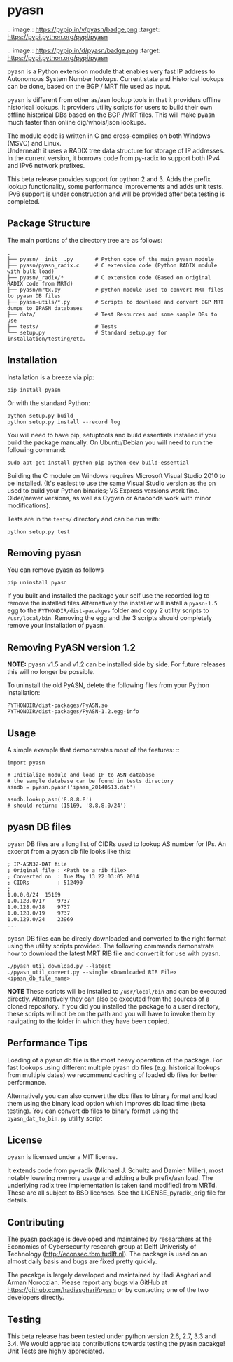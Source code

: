 pyasn
========

.. image:: https://pypip.in/v/pyasn/badge.png
   :target: https://pypi.python.org/pypi/pyasn
    
.. image:: https://pypip.in/d/pyasn/badge.png
   :target: https://pypi.python.org/pypi/pyasn

   
pyasn is a Python extension module that enables very fast IP address to 
Autonomous System Number lookups. Current state and Historical lookups can be done, 
based on the BGP / MRT file used as input. 

pyasn is different from other as/asn lookup tools in that it providers offline historical lookups.
It providers utility scripts for users to build their own offline historical DBs based on the BGP /MRT
files. This will make pyasn much faster than online dig/whois/json lookups.

The module code is written in C and cross-compiles on both Windows (MSVC) and Linux.   
Underneath it uses a RADIX tree data structure for storage of IP addresses. 
In the current version, it borrows code from py-radix to support both IPv4 and IPv6 network prefixes.
 
This beta release provides support for python 2 and 3. Adds the prefix lookup functionality, some performance
improvements and adds unit tests.
IPv6 support is under construction and will be provided after beta testing is completed.


Package Structure
-----------------

The main portions of the directory tree are as follows:

    .
    ├── pyasn/__init__.py       # Python code of the main pyasn module
    ├── pyasn/pyasn_radix.c     # C extension code (Python RADIX module with bulk load)
    ├── pyasn/_radix/*          # C extension code (Based on original RADIX code from MRTd)
    ├── pyasn/mrtx.py           # python module used to convert MRT files to pyasn DB files
    ├── pyasn-utils/*.py        # Scripts to download and convert BGP MRT dumps to IPASN databases
    ├── data/                   # Test Resources and some sample DBs to use
    ├── tests/                  # Tests 
    └── setup.py                # Standard setup.py for installation/testing/etc.


Installation
------------

Installation is a breeze via pip:

    pip install pyasn

Or with the standard Python:

	python setup.py build
	python setup.py install --record log
	
You will need to have pip, setuptools and build essentials installed 
if you build the package manually. On Ubuntu/Debian you will need to 
run the following command:

    sudo apt-get install python-pip python-dev build-essential
	

Building the C module on Windows requires Microsoft Visual Studio 2010 to be installed.
(It's easiest to use the same Visual Studio version as the on used to build your Python binaries; 
VS Express versions work fine. Older/newer versions, as well as Cygwin or Anaconda work with minor
modifications).

    
Tests are in the ``tests/`` directory and can be run with:

    python setup.py test


Removing pyasn
--------------
You can remove pyasn as follows

    pip uninstall pyasn

If you built and installed the package your self use the recorded log to remove the installed files
Alternatively the installer will install a ``pyasn-1.5`` egg to the ``PYTHONDIR/dist-pacakges`` folder
and copy 2 utility scripts to ``/usr/local/bin``. Removing the egg and the 3 scripts should completely 
remove your installation of pyasn.


Removing PyASN version 1.2
--------------------------
**NOTE:** pyasn v1.5 and v1.2 can be installed side by side. For future releases this will no longer be possible.

To uninstall the old PyASN, delete the following files from your Python installation:
 
    PYTHONDIR/dist-packages/PyASN.so
    PYTHONDIR/dist-packages/PyASN-1.2.egg-info


Usage
-----

A simple example that demonstrates most of the features: ::

	import pyasn

	# Initialize module and load IP to ASN database
    # the sample database can be found in tests directory
    asndb = pyasn.pyasn('ipasn_20140513.dat')  
    
	asndb.lookup_asn('8.8.8.8')
    # should return: (15169, '8.8.8.0/24')
    


pyasn DB files
--------------
pyasn DB files are a long list of CIDRs used to lookup AS number for IPs. An excerpt from a pyasn db file looks like this:

    ; IP-ASN32-DAT file
    ; Original file : <Path to a rib file>
    ; Converted on  : Tue May 13 22:03:05 2014
    ; CIDRs         : 512490
    ; 
    1.0.0.0/24	15169
    1.0.128.0/17	9737
    1.0.128.0/18	9737
    1.0.128.0/19	9737
    1.0.129.0/24	23969
    ...
    

pyasn DB files can be direcly downloaded and converted to the right format using the utility scripts provided. 
The following commands demonstrate how to download the latest MRT RIB file and convert it for use with pyasn.

    ./pyasn_util_download.py --latest
    ./pyasn_util_convert.py --single <Downloaded RIB File> <ipasn_db_file_name>

**NOTE** These scripts will be installed to ``/usr/local/bin`` and can be executed directly. Alternatively they can also 
be executed from the sources of a cloned repository. If you did you installed the package to a user directory, these
scripts will not be on the path and you will have to invoke them by navigating to the folder in which they have
been copied.

    
Performance Tips
----------------
Loading of a pyasn db file is the most heavy operation of the package. For fast lookups using different 
multiple pyasn db files (e.g. historical lookups from multiple dates) we recommend caching of loaded 
db files for better performance.
 
Alternatively you can also convert the dbs files to binary format and load them using the binary load option
which improves db load time (beta testing). You can convert db files to binary format using the ``pyasn_dat_to_bin.py`` 
utility script 

License
-------

pyasn is licensed under a MIT license.

It extends code from py-radix (Michael J. Schultz and Damien Miller), 
most notably lowering memory usage and adding a bulk prefix/asn load.
The underlying radix tree implementation is taken (and modified) from MRTd.
These are all subject to BSD licenses. 
See the LICENSE_pyradix_orig file for details.


Contributing
------------
The pyasn package is developed and maintained by researchers at the Economics of Cybersecurity research group
at Delft Univeristy of Technology (http://econsec.tbm.tudlft.nl). The package is used on an almost daily basis
and bugs are fixed pretty quickly.  

The pacakge is largely developed and maintained by Hadi Asghari and Arman Noroozian. Please report any bugs 
via GitHub at https://github.com/hadiasghari/pyasn or by contacting one of the two developers directly. 

Testing
-------
This beta release has been tested under python version 2.6, 2.7, 3.3 and 3.4.
We would appreciate contributions towards testing the pyasn pacakge! 
Unit Tests are highly appreciated. 